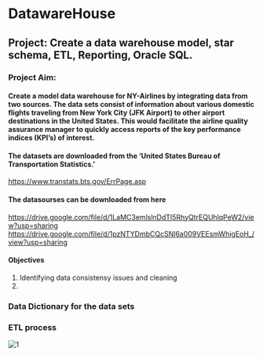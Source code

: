 # DatawareHouse
## Project: Create a data warehouse model, star schema, ETL, Reporting, Oracle SQL.

### Project Aim:
#### Create a model data warehouse for NY-Airlines by integrating data from two sources. The data sets consist of information about various domestic flights traveling from New York City (JFK Airport) to other airport destinations in the United States. This would facilitate the airline quality assurance manager to quickly access reports of the key performance indices (KPI’s) of interest.

#### The datasets are downloaded from the ‘United States Bureau of Transportation Statistics.’
https://www.transtats.bts.gov/ErrPage.asp
#### The datasourses can be downloaded from here
https://drive.google.com/file/d/1LaMC3emlslnDdTI5RhyQtrEQUhlqPeW2/view?usp=sharing
https://drive.google.com/file/d/1pzNTYDmbCQcSNl6a009VEEsmWhigEoH_/view?usp=sharing

#### Objectives
1) Identifying data consistensy issues and cleaning
2) 

### Data Dictionary for the data sets

### ETL process
![1](https://user-images.githubusercontent.com/90732088/133526016-5f88bbc9-82a9-484a-b9b8-562d8f560dc7.jpg)

